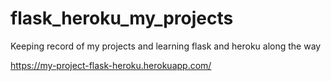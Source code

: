 # flask_heroku_my_projects
Keeping record of my projects and learning flask and heroku along the way

https://my-project-flask-heroku.herokuapp.com/
